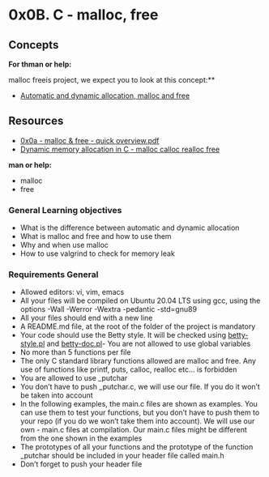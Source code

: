 # 0x0B. C - malloc, free

## Concepts
**For thman or help:**

malloc
freeis project, we expect you to look at this concept:**
- [Automatic and dynamic allocation, malloc and free](./Concept_%20Automatic_and_dynamic_allocation_malloc_and_free_.pdf)

## Resources
- [0x0a - malloc & free - quick overview.pdf](./0x0a%20-%20malloc%20%26%20free%20-%20quick%20overview.pdf)
- [Dynamic memory allocation in C - malloc calloc realloc free](https://www.youtube.com/watch?v=xDVC3wKjS64)

**man or help:**
- malloc
- free

### General Learning objectives
* What is the difference between automatic and dynamic allocation
* What is malloc and free and how to use them
* Why and when use malloc
* How to use valgrind to check for memory leak

### Requirements General
- Allowed editors: vi, vim, emacs
- All your files will be compiled on Ubuntu 20.04 LTS using gcc, using the options -Wall -Werror -Wextra -pedantic -std=gnu89
- All your files should end with a new line
- A README.md file, at the root of the folder of the project is mandatory
- Your code should use the Betty style. It will be checked using [betty-style.pl](https://github.com/holbertonschool/Betty/blob/master/betty-style.pl) and [betty-doc.pl](https://github.com/holbertonschool/Betty/blob/master/betty-doc.pl)- You are not allowed to use global variables
- No more than 5 functions per file
- The only C standard library functions allowed are malloc and free. Any use of functions like printf, puts, calloc, realloc etc… is forbidden
- You are allowed to use _putchar
- You don’t have to push _putchar.c, we will use our file. If you do it won’t be taken into account
- In the following examples, the main.c files are shown as examples. You can use them to test your functions, but you don’t have to push them to your repo (if you do we won’t take them into account). We will use our own - main.c files at compilation. Our main.c files might be different from the one shown in the examples
- The prototypes of all your functions and the prototype of the function _putchar should be included in your header file called main.h
- Don’t forget to push your header file
  